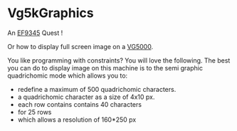 # Vg5kGraphics
An [EF9345](https://en.wikipedia.org/wiki/Thomson_EF9345) Quest !

Or how to display full screen image on a [VG5000](https://en.wikipedia.org/wiki/Philips_VG5000).

You like programming with constraints? You will love the following. The best you can do to display image on this machine is to the semi graphic quadrichomic mode which allows you to:
- redefine a maximum of 500 quadrichomic characters.
- a quadrichomic character as a size of 4x10 px.
- each row contains contains 40 characters
- for 25 rows
- which allows a resolution of 160*250 px

